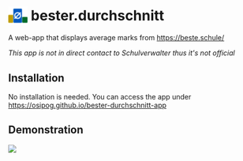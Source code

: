 # <img src="img/icon.svg" style="height:1.4em;transform:translateY(25%)"/> bester.durchschnitt

A web-app that displays average marks from https://beste.schule/

*This app is not in direct contact to Schulverwalter thus it's not official*

## Installation

No installation is needed. You can access the app under https://osipog.github.io/bester-durchschnitt-app

## Demonstration

<img src="https://i.imgur.com/q0PclE7.png" style="max-width: 40%"/>